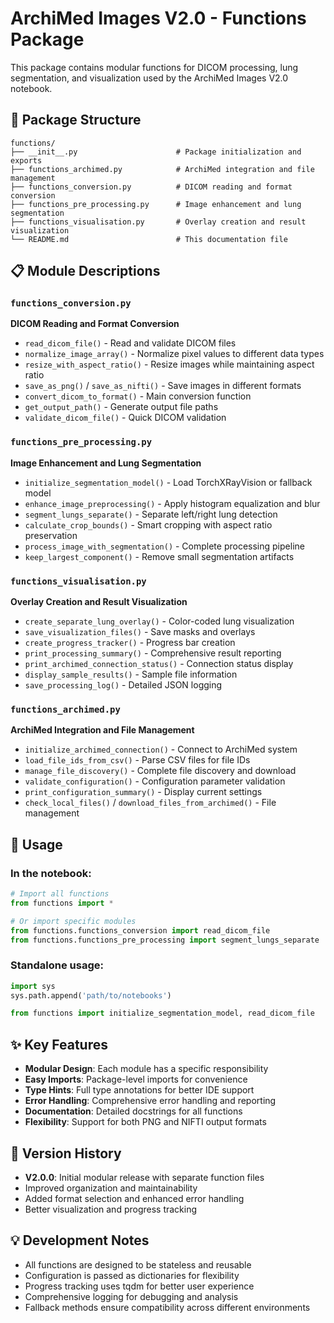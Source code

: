 # ArchiMed Images V2.0 - Functions Package

This package contains modular functions for DICOM processing, lung segmentation, and visualization used by the ArchiMed Images V2.0 notebook.

## 📁 Package Structure

```
functions/
├── __init__.py                      # Package initialization and exports
├── functions_archimed.py            # ArchiMed integration and file management
├── functions_conversion.py          # DICOM reading and format conversion
├── functions_pre_processing.py      # Image enhancement and lung segmentation
├── functions_visualisation.py       # Overlay creation and result visualization
└── README.md                        # This documentation file
```

## 📋 Module Descriptions

### `functions_conversion.py`
**DICOM Reading and Format Conversion**
- `read_dicom_file()` - Read and validate DICOM files
- `normalize_image_array()` - Normalize pixel values to different data types
- `resize_with_aspect_ratio()` - Resize images while maintaining aspect ratio
- `save_as_png()` / `save_as_nifti()` - Save images in different formats
- `convert_dicom_to_format()` - Main conversion function
- `get_output_path()` - Generate output file paths
- `validate_dicom_file()` - Quick DICOM validation

### `functions_pre_processing.py`
**Image Enhancement and Lung Segmentation**
- `initialize_segmentation_model()` - Load TorchXRayVision or fallback model
- `enhance_image_preprocessing()` - Apply histogram equalization and blur
- `segment_lungs_separate()` - Separate left/right lung detection
- `calculate_crop_bounds()` - Smart cropping with aspect ratio preservation
- `process_image_with_segmentation()` - Complete processing pipeline
- `keep_largest_component()` - Remove small segmentation artifacts

### `functions_visualisation.py`
**Overlay Creation and Result Visualization**
- `create_separate_lung_overlay()` - Color-coded lung visualization
- `save_visualization_files()` - Save masks and overlays
- `create_progress_tracker()` - Progress bar creation
- `print_processing_summary()` - Comprehensive result reporting
- `print_archimed_connection_status()` - Connection status display
- `display_sample_results()` - Sample file information
- `save_processing_log()` - Detailed JSON logging

### `functions_archimed.py`
**ArchiMed Integration and File Management**
- `initialize_archimed_connection()` - Connect to ArchiMed system
- `load_file_ids_from_csv()` - Parse CSV files for file IDs
- `manage_file_discovery()` - Complete file discovery and download
- `validate_configuration()` - Configuration parameter validation
- `print_configuration_summary()` - Display current settings
- `check_local_files()` / `download_files_from_archimed()` - File management

## 🔧 Usage

### In the notebook:
```python
# Import all functions
from functions import *

# Or import specific modules
from functions.functions_conversion import read_dicom_file
from functions.functions_pre_processing import segment_lungs_separate
```

### Standalone usage:
```python
import sys
sys.path.append('path/to/notebooks')

from functions import initialize_segmentation_model, read_dicom_file
```

## ✨ Key Features

- **Modular Design**: Each module has a specific responsibility
- **Easy Imports**: Package-level imports for convenience
- **Type Hints**: Full type annotations for better IDE support
- **Error Handling**: Comprehensive error handling and reporting
- **Documentation**: Detailed docstrings for all functions
- **Flexibility**: Support for both PNG and NIFTI output formats

## 🔄 Version History

- **V2.0.0**: Initial modular release with separate function files
- Improved organization and maintainability
- Added format selection and enhanced error handling
- Better visualization and progress tracking

## 💡 Development Notes

- All functions are designed to be stateless and reusable
- Configuration is passed as dictionaries for flexibility
- Progress tracking uses tqdm for better user experience
- Comprehensive logging for debugging and analysis
- Fallback methods ensure compatibility across different environments 